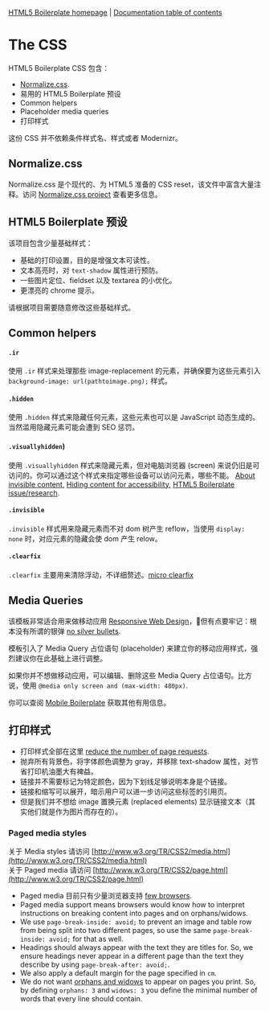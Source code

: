 [HTML5 Boilerplate homepage](http://html5boilerplate.com) | [Documentation
table of contents](README.md)

# The CSS

HTML5 Boilerplate CSS 包含：

* [Normalize.css](https://github.com/necolas/normalize.css).
* 易用的 HTML5 Boilerplate 预设
* Common helpers
* Placeholder media queries
* 打印样式

这份 CSS 并不依赖条件样式名、样式或者 Modernizr。


## Normalize.css

Normalize.css 是个现代的、为 HTML5 准备的 CSS reset，该文件中富含大量注释。访问 [Normalize.css
project](http://necolas.github.com/normalize.css/) 查看更多信息。


## HTML5 Boilerplate 预设

该项目包含少量基础样式： 

* 基础的打印设置，目的是增强文本可读性。
* 文本高亮时，对 `text-shadow` 属性进行预防。
* 一些图片定位、fieldset 以及 textarea 的小优化。
* 更漂亮的 chrome 提示。

请根据项目需要随意修改这些基础样式。


## Common helpers

#### `.ir`

使用 `.ir` 样式来处理那些 image-replacement 的元素，并确保要为这些元素引入 `background-image: url(pathtoimage.png);` 样式。

#### `.hidden`

使用 `.hidden` 样式来隐藏任何元素，这些元素也可以是 JavaScript 动态生成的。当然滥用隐藏元素可能会遭到 SEO 惩罚。

#### `.visuallyhidden`)

使用 `.visuallyhidden` 样式来隐藏元素，但对电脑浏览器 (screen) 来说仍旧是可访问的。你可以通过这个样式来指定哪些设备可以访问元素，哪些不能。 [About invisible
content](http://www.webaim.org/techniques/css/invisiblecontent/), [Hiding
content for
accessibility](http://snook.ca/archives/html_and_css/hiding-content-for-accessibility),
[HTML5 Boilerplate
issue/research](https://github.com/h5bp/html5-boilerplate/issues/194/).

#### `.invisible`

`.invisible` 样式用来隐藏元素而不对 dom 树产生 reflow，当使用 `display: none` 时，对应元素的隐藏会使 dom 产生 relow。

#### `.clearfix`

`.clearfix` 主要用来清除浮动，不详细赘述。[micro
clearfix](http://nicolasgallagher.com/micro-clearfix-hack/)


## Media Queries

该模板非常适合用来做移动应用
[Responsive Web
Design](http://www.alistapart.com/articles/responsive-web-design/)，但有点要牢记：根本没有所谓的银弹 [no silver
bullets](http://www.cloudfour.com/css-media-query-for-mobile-is-fools-gold/).

模板引入了 Media Query 占位语句 (placeholder) 来建立你的移动应用样式，强烈建议你在此基础上进行调整。

如果你并不想做移动应用，可以编辑、删除这些 Media Query 占位语句。比方说，使用 `@media only screen
and (max-width: 480px)`.

你可以查阅 [Mobile
Boilerplate](https://github.com/h5bp/mobile-boilerplate) 获取其他有用信息。

## 打印样式

* 打印样式全部在这里 [reduce the number of page
  requests](http://www.phpied.com/delay-loading-your-print-css/).
* 抛弃所有背景色，将字体颜色调整为 gray，并移除 text-shadow 属性，对节省打印机油墨大有裨益。
* 链接并不需要标记为特定颜色，因为下划线足够说明本身是个链接。
* 链接和缩写可以展开，暗示用户可以进一步访问这些标签的引用页。
* 但是我们并不想给 image 置换元素 (replaced elements) 显示链接文本（其实他们就是作为图片而存在的）。


### Paged media styles

关于 Media styles 请访问 [http://www.w3.org/TR/CSS2/media.html](http://www.w3.org/TR/CSS2/media.html)  
关于 Paged media 请访问 [http://www.w3.org/TR/CSS2/page.html](http://www.w3.org/TR/CSS2/page.html)  

* Paged media 目前只有少量浏览器支持 [few
  browsers](http://en.wikipedia.org/wiki/Comparison_of_layout_engines_%28Cascading_Style_Sheets%29#Grammar_and_rules).
* Paged media support means browsers would know how to interpret instructions
  on breaking content into pages and on orphans/widows.
* We use `page-break-inside: avoid;` to prevent an image and table row from
  being split into two different pages, so use the same `page-break-inside:
  avoid;` for that as well.
* Headings should always appear with the text they are titles for. So, we
  ensure headings never appear in a different page than the text they describe
  by using `page-break-after: avoid;`.
* We also apply a default margin for the page specified in `cm`.
* We do not want [orphans and
  widows](http://en.wikipedia.org/wiki/Widows_and_orphans) to appear on pages
  you print. So, by defining `orphans: 3` and `widows: 3` you define the minimal
  number of words that every line should contain.
